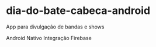 # dia-do-bate-cabeca-android

App para divulgação de bandas e shows

Android Nativo
Integração Firebase
